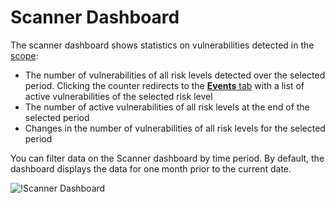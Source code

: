 [img-dashboard]:    ../../images/user-guides/dashboard/dashboard-scanner.png

[doc-events-tab]:           ../events/check-attack.md
[doc-scanner-overview]:     ../scanner/intro.md
[doc-scanner-scope]:     ../scanner/check-scope.md
[doc-explore-vulns]:        ../vulnerabilities.md

# Scanner Dashboard

The scanner dashboard shows statistics on vulnerabilities detected in the [scope][doc-scanner-scope]:

* The number of vulnerabilities of all risk levels detected over the selected period. Clicking the counter redirects to the [**Events** tab][doc-events-tab] with a list of active vulnerabilities of the selected risk level
* The number of active vulnerabilities of all risk levels at the end of the selected period
* Changes in the number of vulnerabilities of all risk levels for the selected period

You can filter data on the Scanner dashboard by time period. By default, the dashboard displays the data for one month prior to the current date.

![!Scanner Dashboard][img-dashboard]
